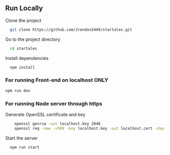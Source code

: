 
## Run Locally

Clone the project

```bash
  git clone https://github.com/Jrendon2449/startales.git
```

Go to the project directory

```bash
  cd startales
```

Install dependencies

```bash
  npm install
```

### For running Front-end on localhost ONLY

```bash
npm run dev
```

### For running Node server through https

Generate OpenSSL certificate and key

```bash
    openssl genrsa -out localhost.key 2048
    openssl req -new -x509 -key localhost.key -out localhost.cert -days 365 -subj /CN=localhost
```

Start the server

```bash
  npm run start
```

